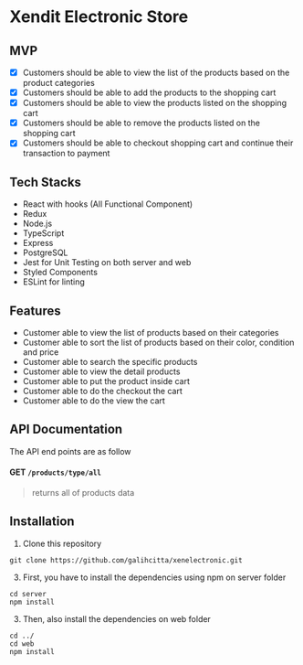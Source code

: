 # Xendit Electronic Store

## MVP
- [x] Customers should be able to view the list of the products based on the product categories
- [x] Customers should be able to add the products to the shopping cart
- [x] Customers should be able to view the products listed on the shopping cart
- [x] Customers should be able to remove the products listed on the shopping cart
- [x] Customers should be able to checkout shopping cart and continue their transaction to payment

## Tech Stacks

* React with hooks (All Functional Component)
* Redux
* Node.js
* TypeScript
* Express
* PostgreSQL
* Jest for Unit Testing on both server and web
* Styled Components
* ESLint for linting

## Features

* Customer able to view the list of products based on their categories
* Customer able to sort the list of products based on their color, condition and price
* Customer able to search the specific products
* Customer able to view the detail products
* Customer able to put the product inside cart
* Customer able to do the checkout the cart
* Customer able to do the view the cart

## API Documentation

The API end points are as follow
#### GET `/products/type/all`
> returns all of products data

## Installation

1. Clone this repository

```
git clone https://github.com/galihcitta/xenelectronic.git
```

3. First, you have to install the dependencies using npm on server folder

```
cd server
npm install
```

3. Then, also install the dependencies on web folder

```
cd ../
cd web
npm install
```




